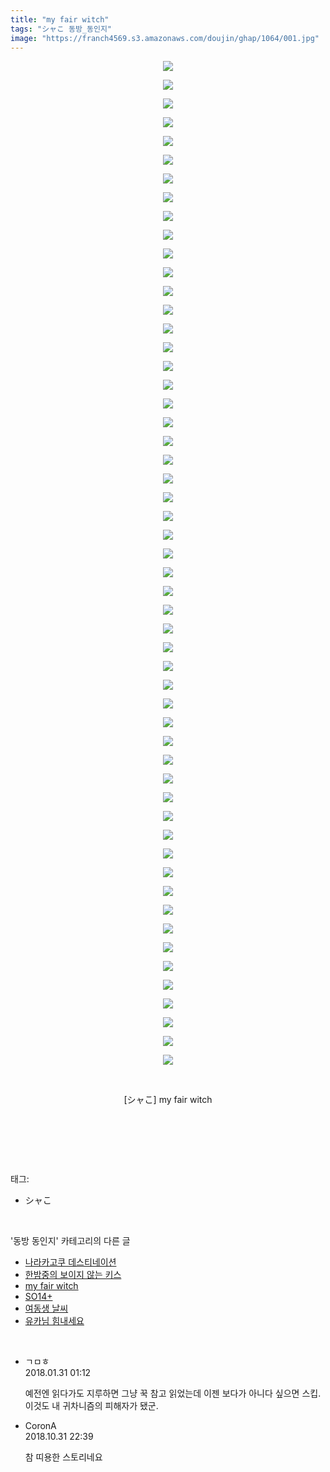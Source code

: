 ```yaml
---
title: "my fair witch"
tags: "シャこ 동방_동인지"
image: "https://franch4569.s3.amazonaws.com/doujin/ghap/1064/001.jpg"
---
```

<div class="article">
<p style="text-align: center; clear: none; float: none;"><img src="{{ site.imgserver2 }}/ghap/1064/001.jpg"/></p>
<p style="text-align: center; clear: none; float: none;"><img src="{{ site.imgserver2 }}/ghap/1064/002.jpg"/></p>
<p style="text-align: center; clear: none; float: none;"><img src="{{ site.imgserver2 }}/ghap/1064/003.jpg"/></p>
<p style="text-align: center; clear: none; float: none;"><img src="{{ site.imgserver2 }}/ghap/1064/004.jpg"/></p>
<p style="text-align: center; clear: none; float: none;"><img src="{{ site.imgserver2 }}/ghap/1064/005.jpg"/></p>
<p style="text-align: center; clear: none; float: none;"><img src="{{ site.imgserver2 }}/ghap/1064/006.jpg"/></p>
<p style="text-align: center; clear: none; float: none;"><img src="{{ site.imgserver2 }}/ghap/1064/007.jpg"/></p>
<p style="text-align: center; clear: none; float: none;"><img src="{{ site.imgserver2 }}/ghap/1064/008.jpg"/></p>
<p style="text-align: center; clear: none; float: none;"><img src="{{ site.imgserver2 }}/ghap/1064/009.jpg"/></p>
<p style="text-align: center; clear: none; float: none;"><img src="{{ site.imgserver2 }}/ghap/1064/010.jpg"/></p>
<p style="text-align: center; clear: none; float: none;"><img src="{{ site.imgserver2 }}/ghap/1064/011.jpg"/></p>
<p style="text-align: center; clear: none; float: none;"><img src="{{ site.imgserver2 }}/ghap/1064/012.jpg"/></p>
<p style="text-align: center; clear: none; float: none;"><img src="{{ site.imgserver2 }}/ghap/1064/013.jpg"/></p>
<p style="text-align: center; clear: none; float: none;"><img src="{{ site.imgserver2 }}/ghap/1064/014.jpg"/></p>
<p style="text-align: center; clear: none; float: none;"><img src="{{ site.imgserver2 }}/ghap/1064/015.jpg"/></p>
<p style="text-align: center; clear: none; float: none;"><img src="{{ site.imgserver2 }}/ghap/1064/016.jpg"/></p>
<p style="text-align: center; clear: none; float: none;"><img src="{{ site.imgserver2 }}/ghap/1064/017.jpg"/></p>
<p style="text-align: center; clear: none; float: none;"><img src="{{ site.imgserver2 }}/ghap/1064/018.jpg"/></p>
<p style="text-align: center; clear: none; float: none;"><img src="{{ site.imgserver2 }}/ghap/1064/019.jpg"/></p>
<p style="text-align: center; clear: none; float: none;"><img src="{{ site.imgserver2 }}/ghap/1064/020.jpg"/></p>
<p style="text-align: center; clear: none; float: none;"><img src="{{ site.imgserver2 }}/ghap/1064/021.jpg"/></p>
<p style="text-align: center; clear: none; float: none;"><img src="{{ site.imgserver2 }}/ghap/1064/022.jpg"/></p>
<p style="text-align: center; clear: none; float: none;"><img src="{{ site.imgserver2 }}/ghap/1064/023.jpg"/></p>
<p style="text-align: center; clear: none; float: none;"><img src="{{ site.imgserver2 }}/ghap/1064/024.jpg"/></p>
<p style="text-align: center; clear: none; float: none;"><img src="{{ site.imgserver2 }}/ghap/1064/025.jpg"/></p>
<p style="text-align: center; clear: none; float: none;"><img src="{{ site.imgserver2 }}/ghap/1064/026.jpg"/></p>
<p style="text-align: center; clear: none; float: none;"><img src="{{ site.imgserver2 }}/ghap/1064/027.jpg"/></p>
<p style="text-align: center; clear: none; float: none;"><img src="{{ site.imgserver2 }}/ghap/1064/028.jpg"/></p>
<p style="text-align: center; clear: none; float: none;"><img src="{{ site.imgserver2 }}/ghap/1064/029.jpg"/></p>
<p style="text-align: center; clear: none; float: none;"><img src="{{ site.imgserver2 }}/ghap/1064/030.jpg"/></p>
<p style="text-align: center; clear: none; float: none;"><img src="{{ site.imgserver2 }}/ghap/1064/031.jpg"/></p>
<p style="text-align: center; clear: none; float: none;"><img src="{{ site.imgserver2 }}/ghap/1064/032.jpg"/></p>
<p style="text-align: center; clear: none; float: none;"><img src="{{ site.imgserver2 }}/ghap/1064/033.jpg"/></p>
<p style="text-align: center; clear: none; float: none;"><img src="{{ site.imgserver2 }}/ghap/1064/034.jpg"/></p>
<p style="text-align: center; clear: none; float: none;"><img src="{{ site.imgserver2 }}/ghap/1064/035.jpg"/></p>
<p style="text-align: center; clear: none; float: none;"><img src="{{ site.imgserver2 }}/ghap/1064/036.jpg"/></p>
<p style="text-align: center; clear: none; float: none;"><img src="{{ site.imgserver2 }}/ghap/1064/037.jpg"/></p>
<p style="text-align: center; clear: none; float: none;"><img src="{{ site.imgserver2 }}/ghap/1064/038.jpg"/></p>
<p style="text-align: center; clear: none; float: none;"><img src="{{ site.imgserver2 }}/ghap/1064/039.jpg"/></p>
<p style="text-align: center; clear: none; float: none;"><img src="{{ site.imgserver2 }}/ghap/1064/040.jpg"/></p>
<p style="text-align: center; clear: none; float: none;"><img src="{{ site.imgserver2 }}/ghap/1064/041.jpg"/></p>
<p style="text-align: center; clear: none; float: none;"><img src="{{ site.imgserver2 }}/ghap/1064/042.jpg"/></p>
<p style="text-align: center; clear: none; float: none;"><img src="{{ site.imgserver2 }}/ghap/1064/043.jpg"/></p>
<p style="text-align: center; clear: none; float: none;"><img src="{{ site.imgserver2 }}/ghap/1064/044.jpg"/></p>
<p style="text-align: center; clear: none; float: none;"><img src="{{ site.imgserver2 }}/ghap/1064/045.jpg"/></p>
<p style="text-align: center; clear: none; float: none;"><img src="{{ site.imgserver2 }}/ghap/1064/046.jpg"/></p>
<p style="text-align: center; clear: none; float: none;"><img src="{{ site.imgserver2 }}/ghap/1064/047.jpg"/></p>
<p style="text-align: center; clear: none; float: none;"><img src="{{ site.imgserver2 }}/ghap/1064/048.jpg"/></p>
<p style="text-align: center; clear: none; float: none;"><img src="{{ site.imgserver2 }}/ghap/1064/049.jpg"/></p>
<p style="text-align: center; clear: none; float: none;"><img src="{{ site.imgserver2 }}/ghap/1064/050.jpg"/></p>
<p style="text-align: center; clear: none; float: none;"><img src="{{ site.imgserver2 }}/ghap/1064/051.jpg"/></p>
<p style="text-align: center; clear: none; float: none;"><img src="{{ site.imgserver2 }}/ghap/1064/052.jpg"/></p>
<p style="text-align: center; clear: none; float: none;"><img src="{{ site.imgserver2 }}/ghap/1064/053.jpg"/></p>
<p style="text-align: center; clear: none; float: none;"><img src="{{ site.imgserver2 }}/ghap/1064/054.jpg"/></p>
<p style="text-align: center; clear: none; float: none;"><br/></p>
<p style="text-align: center; clear: none; float: none;">[シャこ] my fair witch</p>
<p style="text-align: center; clear: none; float: none;"><br/></p>
<p><br/></p>
</div><br/>
<div class="tagTrail">
<p>태그: </p>
<ul>
<li>シャこ</li>
</ul>
</div><br/>
<div class="another">
<p>'동방 동인지' 카테고리의 다른 글</p>
<ul>
<li><a href="/ghap_1066">나라카고쿠 데스티네이션</a></li>
<li><a href="/ghap_1065">한밤중의 보이지 않는 키스</a></li>
<li><a href="/ghap_1064">my fair witch</a></li>
<li><a href="/ghap_1063">SO14+</a></li>
<li><a href="/ghap_1062">여동생 날씨</a></li>
<li><a href="/ghap_1061">유카님 힘내세요</a></li>
</ul>
</div><br/>
<div class="cb_module cb_fluid">
<div class="cb_wrt cb_profile">
<div class="comment">
<ul>
<li class="cb_thumb_off" id="comment15187528">
<div class="cb_comment_area">
<div class="cb_info_area">
<div class="cb_section">
<span class="cb_nick_name">ㄱㅁㅎ</span>
</div>
<div class="cb_section">
<span class="cb_date">2018.01.31 01:12 </span>
</div>
</div>
<div class="cb_dsc_comment">
<p class="cb_dsc">
											예전엔 읽다가도 지루하면 그냥 꾹 참고 읽었는데 이젠 보다가 아니다 싶으면 스킵. 이것도 내 귀차니즘의 피해자가 됐군.
										</p>
</div>
</div></li>
<li class="cb_thumb_off" id="comment15365765">
<div class="cb_comment_area">
<div class="cb_info_area">
<div class="cb_section">
<span class="cb_nick_name">CoronA</span>
</div>
<div class="cb_section">
<span class="cb_date">2018.10.31 22:39 </span>
</div>
</div>
<div class="cb_dsc_comment">
<p class="cb_dsc">
											참 띠용한 스토리네요
										</p>
</div>
</div></li>
</ul>
</div>
</div><!-- commentList close -->
</div><br/>
